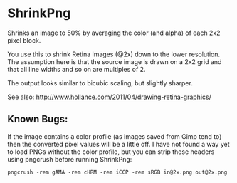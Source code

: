 # ShrinkPng

Shrinks an image to 50% by averaging the color (and alpha) of each 2x2 pixel block.

You use this to shrink Retina images (@2x) down to the lower resolution. The assumption here is that the source image is drawn on a 2x2 grid and that all line widths and so on are multiples of 2.

The output looks similar to bicubic scaling, but slightly sharper.

See also: http://www.hollance.com/2011/04/drawing-retina-graphics/

## Known Bugs:

If the image contains a color profile (as images saved from Gimp tend to) then the converted pixel values will be a little off. I have not found a way yet to load PNGs without the color profile, but you can strip these headers using pngcrush before running ShrinkPng:

    pngcrush -rem gAMA -rem cHRM -rem iCCP -rem sRGB in@2x.png out@2x.png
